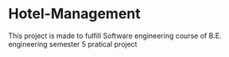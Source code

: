 # Hotel-Management
This project is made to fulfill Software engineering course of B.E. engineering semester 5 pratical project

